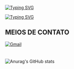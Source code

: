 [![Typing SVG](https://readme-typing-svg.demolab.com?font=Monoton&weight=900&size=30&duration=3000&pause=2000&color=60D0F7&center=true&vCenter=true&width=1000&lines=bem-vindo;welcome;+Bienvenido)](https://git.io/typing-svg)

[![Typing SVG](https://readme-typing-svg.demolab.com?font=Monoton&weight=900&size=30&duration=3000&pause=2000&color=60D0F7&center=true&vCenter=true&width=1000&lines=Me+chamo+Luiz+%F0%9F%98%81;My+name+is+Luiz;Mi+nombre+es+Luiz)](https://git.io/typing-svg)


## MEIOS DE CONTATO
[![Gmail](https://img.shields.io/badge/Gmail-D14836?style=for-the-badge&logo=gmail&logoColor=white)]()
#
![Anurag's GitHub stats](https://github-readme-stats.vercel.app/api?username=anuraghazra&show_icons=true&bg_color=00000000&title_color=&hide_border=true&ring_color=a83232)







